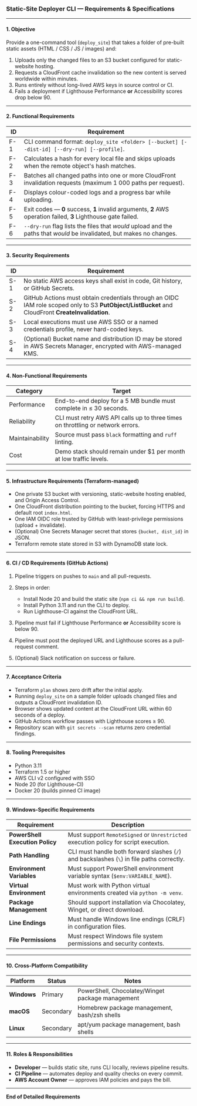 ### Static-Site Deployer CLI — Requirements & Specifications

---

#### 1. Objective

Provide a one-command tool (`deploy_site`) that takes a folder of pre-built static assets (HTML / CSS / JS / images) and:

1. Uploads only the changed files to an S3 bucket configured for static-website hosting.
2. Requests a CloudFront cache invalidation so the new content is served worldwide within minutes.
3. Runs entirely without long-lived AWS keys in source control or CI.
4. Fails a deployment if Lighthouse Performance **or** Accessibility scores drop below 90.

---

#### 2. Functional Requirements

| ID  | Requirement                                                                                                           |
| --- | --------------------------------------------------------------------------------------------------------------------- |
| F-1 | CLI command format: `deploy_site <folder> [--bucket] [--dist-id] [--dry-run] [--profile]`.                            |
| F-2 | Calculates a hash for every local file and skips uploads when the remote object's hash matches.                       |
| F-3 | Batches all changed paths into one or more CloudFront invalidation requests (maximum 1 000 paths per request).        |
| F-4 | Displays colour-coded logs and a progress bar while uploading.                                                        |
| F-5 | Exit codes — **0** success, **1** invalid arguments, **2** AWS operation failed, **3** Lighthouse gate failed.        |
| F-6 | `--dry-run` flag lists the files that *would* upload and the paths that *would* be invalidated, but makes no changes. |

---

#### 3. Security Requirements

| ID  | Requirement                                                                                                                                       |
| --- | ------------------------------------------------------------------------------------------------------------------------------------------------- |
| S-1 | No static AWS access keys shall exist in code, Git history, or GitHub Secrets.                                                                    |
| S-2 | GitHub Actions must obtain credentials through an OIDC IAM role scoped only to S3 **PutObject/ListBucket** and CloudFront **CreateInvalidation**. |
| S-3 | Local executions must use AWS SSO or a named credentials profile, never hard-coded keys.                                                          |
| S-4 | (Optional) Bucket name and distribution ID may be stored in AWS Secrets Manager, encrypted with AWS-managed KMS.                                  |

---

#### 4. Non-Functional Requirements

| Category        | Target                                                                          |
| --------------- | ------------------------------------------------------------------------------- |
| Performance     | End-to-end deploy for a 5 MB bundle must complete in ≤ 30 seconds.              |
| Reliability     | CLI must retry AWS API calls up to three times on throttling or network errors. |
| Maintainability | Source must pass `black` formatting and `ruff` linting.                         |
| Cost            | Demo stack should remain under \$1 per month at low traffic levels.             |

---

#### 5. Infrastructure Requirements (Terraform-managed)

* One private S3 bucket with versioning, static-website hosting enabled, and Origin Access Control.
* One CloudFront distribution pointing to the bucket, forcing HTTPS and default root `index.html`.
* One IAM OIDC role trusted by GitHub with least-privilege permissions (upload + invalidate).
* (Optional) One Secrets Manager secret that stores `{bucket, dist_id}` in JSON.
* Terraform remote state stored in S3 with DynamoDB state lock.

---

#### 6. CI / CD Requirements (GitHub Actions)

1. Pipeline triggers on pushes to `main` and all pull-requests.
2. Steps in order:

   * Install Node 20 and build the static site (`npm ci && npm run build`).
   * Install Python 3.11 and run the CLI to deploy.
   * Run Lighthouse-CI against the CloudFront URL.
3. Pipeline must fail if Lighthouse Performance **or** Accessibility score is below 90.
4. Pipeline must post the deployed URL and Lighthouse scores as a pull-request comment.
5. (Optional) Slack notification on success or failure.

---

#### 7. Acceptance Criteria

* Terraform `plan` shows zero drift after the initial apply.
* Running `deploy_site` on a sample folder uploads changed files and outputs a CloudFront invalidation ID.
* Browser shows updated content at the CloudFront URL within 60 seconds of a deploy.
* GitHub Actions workflow passes with Lighthouse scores ≥ 90.
* Repository scan with `git secrets --scan` returns zero credential findings.

---

#### 8. Tooling Prerequisites

* Python 3.11
* Terraform 1.5 or higher
* AWS CLI v2 configured with SSO
* Node 20 (for Lighthouse-CI)
* Docker 20 (builds pinned CI image)

---

#### 9. Windows-Specific Requirements

| Requirement | Description |
|-------------|-------------|
| **PowerShell Execution Policy** | Must support `RemoteSigned` or `Unrestricted` execution policy for script execution. |
| **Path Handling** | CLI must handle both forward slashes (`/`) and backslashes (`\`) in file paths correctly. |
| **Environment Variables** | Must support PowerShell environment variable syntax (`$env:VARIABLE_NAME`). |
| **Virtual Environment** | Must work with Python virtual environments created via `python -m venv`. |
| **Package Management** | Should support installation via Chocolatey, Winget, or direct download. |
| **Line Endings** | Must handle Windows line endings (CRLF) in configuration files. |
| **File Permissions** | Must respect Windows file system permissions and security contexts. |

---

#### 10. Cross-Platform Compatibility

| Platform | Status | Notes |
|----------|--------|-------|
| **Windows** | Primary | PowerShell, Chocolatey/Winget package management |
| **macOS** | Secondary | Homebrew package management, bash/zsh shells |
| **Linux** | Secondary | apt/yum package management, bash shells |

---

#### 11. Roles & Responsibilities

* **Developer** — builds static site, runs CLI locally, reviews pipeline results.
* **CI Pipeline** — automates deploy and quality checks on every commit.
* **AWS Account Owner** — approves IAM policies and pays the bill.

---

**End of Detailed Requirements**
